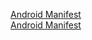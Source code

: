 
<a href="https://hdkslax.github.io/Android/AndroidManifest.html">Android Manifest</a> <br />
<a href="https://hdkslax.github.io/Android/ActivityTransferData.md.html">Android Manifest</a>
